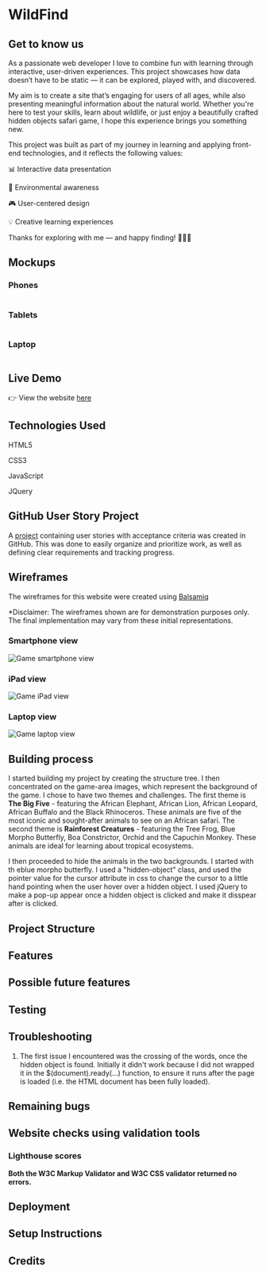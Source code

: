 # WildFind

## Get to know us 

As a passionate web developer I love to combine fun with learning through interactive, user-driven experiences. This project showcases how data doesn’t have to be static — it can be explored, played with, and discovered.

My aim is to create a site that’s engaging for users of all ages, while also presenting meaningful information about the natural world. Whether you're here to test your skills, learn about wildlife, or just enjoy a beautifully crafted hidden objects safari game, I hope this experience brings you something new.

This project was built as part of my journey in learning and applying front-end technologies, and it reflects the following values:

📊 Interactive data presentation

🌿 Environmental awareness

🎮 User-centered design

💡 Creative learning experiences

Thanks for exploring with me — and happy finding! 🦁🦓🦒 

## Mockups

### Phones
![]()

### Tablets
![]()

### Laptop
![]()

##  Live Demo

👉 View the website [here]()

## Technologies Used

HTML5

CSS3

JavaScript

JQuery

## GitHub User Story Project

A [project](https://github.com/users/IrinaAdeniyi/projects/5/views/1) containing user stories with acceptance criteria was created in GitHub. This was done to easily organize and prioritize work, as well as defining clear requirements and tracking progress.

## Wireframes

The wireframes for this website were created using [Balsamiq](https://balsamiq.com/education/)

*Disclaimer: The wireframes shown are for demonstration purposes only. The final implementation may vary from these initial representations.

### Smartphone view
![Game smartphone view](assets/wireframes/WildFind_smartphone.png)

### iPad view
![Game iPad view](assets/wireframes/WildFind_iPad.png)

### Laptop view
![Game laptop view](assets/wireframes/WildFind_browser.png)

## Building process

I started building my project by creating the structure tree. I then concentrated on the game-area images, which represent the background of the game. I chose to have two themes and challenges. The first theme is **The Big Five** - featuring the African Elephant, African Lion, African Leopard, African Buffalo and the Black Rhinoceros. These animals are five of the most iconic and sought-after animals to see on an African safari. The second theme is **Rainforest Creatures** - featuring the Tree Frog, Blue Morpho Butterfly, Boa Constrictor, Orchid and the Capuchin Monkey. These animals are ideal for learning about tropical ecosystems.

I then proceeded to hide the animals in the two backgrounds. I started with th eblue morpho butterfly. I used a "hidden-object" class, and used the pointer value for the cursor attribute in css to change the cursor to a little hand pointing when the user hover over a hidden object. I used jQuery to make a pop-up appear once a hidden object is clicked and make it disspear after is clicked.



## Project Structure

## Features

## Possible future features

## Testing

## Troubleshooting
1. The first issue I encountered was the crossing of the words, once the hidden object is found. Initially it didn't work because I did not wrapped it in the $(document).ready(...) function, to ensure it runs after the page is loaded (i.e. the HTML document has been fully loaded).



## Remaining bugs

## Website checks using validation tools

### Lighthouse scores

**Both the W3C Markup Validator and W3C CSS validator returned no errors.**

## Deployment

## Setup Instructions

## Credits


